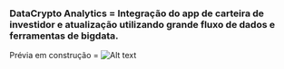 ### DataCrypto Analytics = Integração do app de carteira de investidor e atualização utilizando grande fluxo de dados e ferramentas de bigdata.

Prévia em construção =
![Alt text](image-1.png)
